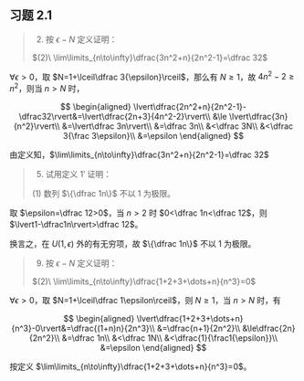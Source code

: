 ## 习题 2.1

> 2. 按 $\epsilon-N$ 定义证明：
>
> $(2)\ \lim\limits_{n\to\infty}\dfrac{3n^2+n}{2n^2-1}=\dfrac 32$

$\forall \epsilon>0$，取 $N=1+\lceil\dfrac 3{\epsilon}\rceil$，那么有 $N\ge 1$，故 $4n^2-2\ge n^2$，则当 $n>N$ 时，

$$
\begin{aligned}
\lvert\dfrac{2n^2+n}{2n^2-1}-\dfrac32\rvert&=\lvert\dfrac{2n+3}{4n^2-2}\rvert\\
&\le \lvert\dfrac{3n}{n^2}\rvert\\
&=\lvert\dfrac 3n\rvert\\
&=\dfrac 3n\\
&<\dfrac 3N\\
&<\dfrac 3{\frac 3\epsilon}\\
&=\epsilon
\end{aligned}
$$

由定义知，$\lim\limits_{n\to\infty}\dfrac{3n^2+n}{2n^2-1}=\dfrac 32$

> 5. 试用定义 $1'$ 证明：
>
> $(1)$ 数列 $\{\dfrac 1n\}$ 不以 $1$ 为极限。

取 $\epsilon=\dfrac 12>0$，当 $n>2$ 时 $0<\dfrac 1n<\dfrac 12$，则 $\lvert1-\dfrac1n\rvert>\dfrac 12$。

换言之，在 $U(1,\epsilon)$ 外的有无穷项，故 $\{\dfrac 1n\}$ 不以 $1$ 为极限。

> 9. 按 $\epsilon-N$ 定义证明：
>
> $(2)\ \lim\limits_{n\to\infty}\dfrac{1+2+3+\dots+n}{n^3}=0$

$\forall \epsilon>0$，取 $N=1+\lceil\dfrac 1\epsilon\rceil$，则 $N\ge 1$，当 $n>N$ 时，有

$$
\begin{aligned}
\lvert\dfrac{1+2+3+\dots+n}{n^3}-0\rvert&=\dfrac{(1+n)n}{2n^3}\\
&=\dfrac{n+1}{2n^2}\\
&\le\dfrac{2n}{2n^2}\\
&=\dfrac 1n\\
&<\dfrac 1N\\
&<\dfrac{1}{\frac1{\epsilon}}\\
&=\epsilon
\end{aligned}
$$

按定义 $\lim\limits_{n\to\infty}\dfrac{1+2+3+\dots+n}{n^3}=0$。